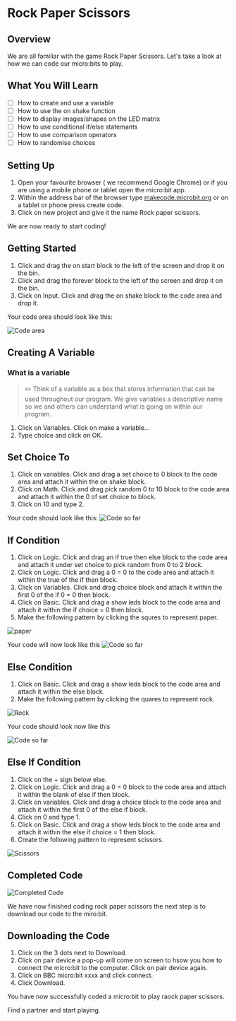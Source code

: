 # Rock Paper Scissors

## Overview

We are all familiar with the game Rock Paper Scissors. Let's take a look at how we can code our micro:bits to play.

## What You Will Learn

- [ ] How to create and use a variable
- [ ] How to use the on shake function
- [ ] How to display images/shapes on the LED matrix
- [ ] How to use conditional if/else statemants
- [ ] How to use comparison operators
- [ ] How to randomise choices

## Setting Up

1. Open your favourite browser ( we recommend Google Chrome) or if you are using a mobile phone or tablet open the micro:bit app.
2. Within the address bar of the browser type [makecode.microbit.org](https://makecode.microbit.org/) or on a tablet or phone press create code.
3. Click on new project and give it the name Rock paper scissors.

We are now ready to start coding!

## Getting Started

1. Click and drag the on start block to the left of the screen and drop it on the bin.
2. Click and drag the forever block to the left of the screen and drop it on the bin.
3. Click on Input. Click and drag the on shake block to the code area and drop it.

Your code area should look like this:

![Code area](images/RPS_MC_01.png)

## Creating A Variable

### What is a variable

> :pencil2:  Think of a variable as a box that stores information that can be used throughout our program.
> We give variables a descriptive name so we and others can understand what is going on within our program.

1. Click on Variables. Click on make a variable...
2. Type choice and click on OK.

## Set Choice To

1. Click on variables. Click and drag a set choice to 0 block to the code area and attach it within the on shake block.
2. Click on Math. Click and drag pick random 0 to 10 block to the code area and attach it within the 0 of set choice to block.
3. Click on 10 and type 2.

Your code should look like this:
![Code so far](images/RPS_MC_02.png)

## If Condition

1. Click on Logic. Click and drag an if true then else block to the code area and attach it under set choice to pick random from 0 to 2 block.
2. Click on Logic. Click and drag a 0 = 0 to the code area and attach it within the true of the if then block.
3. Click on Variables. Click and drag choice block and attach it within the first 0 of the if 0 = 0 then block.
4. Click on Basic. Click and drag a show leds block to the code area and attach it within the if choice = 0 then block.
5. Make the following pattern by clicking the squres to represent paper.

![paper](images/RPS_MC_03.png)

Your code will now look like this
![Code so far](images/RPS_MC_04.png)

## Else Condition

1. Click on Basic. Click and drag a show leds block to the code area and attach it within the else block.
2. Make the following pattern by clicking the quares to represent rock.

![Rock](images/RPS_MC_05.png)

Your code should look now like this

![Code so far](images/RPS_MC_06.png)

## Else If Condition

1. Click on the + sign below else.
2. Click on Logic. Click and drag a 0 = 0 block to the code area and attach it within the blank of else if then block.
3. Click on variables. Click and drag a choice block to the code area and attach it within the first 0 of the else if block.
4. Click on 0 and type 1.
5. Click on Basic. Click and drag a show leds block to the code area and attach it within the else if choice = 1 then block.
6. Create the following pattern to represent scissors.

![Scissors](images/RPS_MC_07.png)

## Completed Code

![Completed Code](images/RPS_MC_08.png)

We have now finished coding rock paper scissors the next step is to download our code to the miro:bit.

## Downloading the Code

1. Click on the 3 dots next to Download.
2. Click on pair device a pop-up will come on screen to hsow you how to connect the micro:bit to the computer. Click on pair device again.
3. Click on BBC micro:bit xxxx and click connect.
4. Click Download.

You have now successfully coded a micro:bit to play raock paper scissors.

Find a partner and start playing.
